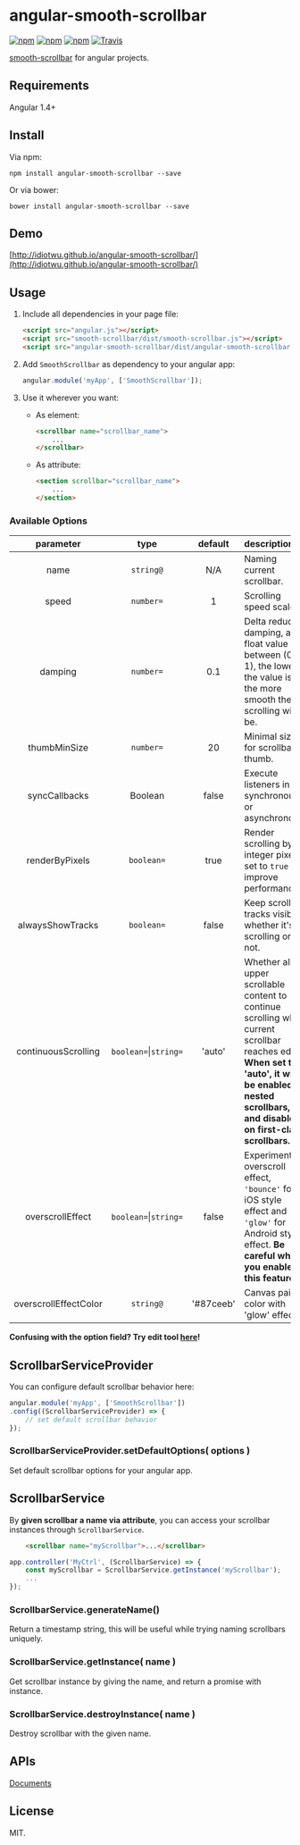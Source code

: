 # angular-smooth-scrollbar

[![npm](https://img.shields.io/npm/v/angular-smooth-scrollbar.svg?style=flat-square)](https://www.npmjs.com/package/angular-smooth-scrollbar)
[![npm](https://img.shields.io/npm/dt/angular-smooth-scrollbar.svg?style=flat-square)](https://www.npmjs.com/package/angular-smooth-scrollbar)
[![npm](https://img.shields.io/npm/l/angular-smooth-scrollbar.svg?style=flat-square)](https://www.npmjs.com/package/angular-smooth-scrollbar)
[![Travis](https://img.shields.io/travis/idiotWu/angular-smooth-scrollbar.svg)](https://travis-ci.org/idiotWu/angular-smooth-scrollbar)

[smooth-scrollbar](https://github.com/idiotWu/smooth-scrollbar) for angular projects.

## Requirements

Angular 1.4+

## Install

Via npm:

```
npm install angular-smooth-scrollbar --save
```

Or via bower:

```
bower install angular-smooth-scrollbar --save
```

## Demo

[http://idiotwu.github.io/angular-smooth-scrollbar/](http://idiotwu.github.io/angular-smooth-scrollbar/)


## Usage

1. Include all dependencies in your page file:

    ```html
    <script src="angular.js"></script>
    <script src="smooth-scrollbar/dist/smooth-scrollbar.js"></script>
    <script src="angular-smooth-scrollbar/dist/angular-smooth-scrollbar.js"></script>
    ```

2. Add `SmoothScrollbar` as dependency to your angular app:

    ```javascript
    angular.module('myApp', ['SmoothScrollbar']);
    ```

3. Use it wherever you want:

    - As element:

        ```html
        <scrollbar name="scrollbar_name">
            ...
        </scrollbar>
        ```

    - As attribute:

        ```html
        <section scrollbar="scrollbar_name">
            ...
        </section>
        ```

### Available Options

| parameter | type | default | description |
| :--------: | :--: | :-----: | :---------- |
| name | `string@` | N/A | Naming current scrollbar. |
| speed | `number=` | 1 | Scrolling speed scale. |
| damping | `number=` | 0.1 | Delta reduce damping, a float value between (0, 1), the lower the value is, the more smooth the scrolling will be. |
| thumbMinSize | `number=` | 20 | Minimal size for scrollbar thumb. |
| syncCallbacks | Boolean | false | Execute listeners in synchronous or asynchronous. |
| renderByPixels | `boolean=` | true | Render scrolling by integer pixels, set to `true` to improve performance. |
| alwaysShowTracks | `boolean=` | false | Keep scrollbar tracks visible whether it's scrolling or not. |
| continuousScrolling | `boolean=`\|`string=` | 'auto' | Whether allow upper scrollable content to continue scrolling when current scrollbar reaches edge. **When set to 'auto', it will be enabled on nested scrollbars, and disabled on first-class scrollbars.** |
| overscrollEffect | `boolean=`\|`string=` | false | Experimental overscroll effect, `'bounce'` for iOS style effect and `'glow'` for Android style effect. **Be careful when you enable this feature!** |
| overscrollEffectColor | `string@` | '#87ceeb' | Canvas paint color with 'glow' effect. |


**Confusing with the option field? Try edit tool [here](http://idiotwu.github.io/smooth-scrollbar/)!**

## ScrollbarServiceProvider

You can configure default scrollbar behavior here:

```javascript
angular.module('myApp', ['SmoothScrollbar'])
.config((ScrollbarServiceProvider) => {
    // set default scrollbar behavior
});
```

### ScrollbarServiceProvider.setDefaultOptions( options )

Set default scrollbar options for your angular app.


## ScrollbarService

By **given scrollbar a name via attribute**, you can access your scrollbar instances through `ScrollbarService`.

```html
    <scrollbar name="myScrollbar">...</scrollbar>
```

```javascript
app.controller('MyCtrl', (ScrollbarService) => {
    const myScrollbar = ScrollbarService.getInstance('myScrollbar');
    ...
});
```

### ScrollbarService.generateName()

Return a timestamp string, this will be useful while trying naming scrollbars uniquely.

### ScrollbarService.getInstance( name )

Get scrollbar instance by giving the name, and return a promise with instance.

### ScrollbarService.destroyInstance( name )

Destroy scrollbar with the given name.

## APIs

[Documents](https://github.com/idiotWu/smooth-scrollbar#apis)

## License

MIT.
